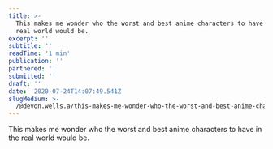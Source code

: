 ```yaml
---
title: >-
  This makes me wonder who the worst and best anime characters to have in the
  real world would be.
excerpt: ''
subtitle: ''
readTime: '1 min'
publication: ''
partnered: ''
submitted: ''
draft: ''
date: '2020-07-24T14:07:49.541Z'
slugMedium: >-
  /@devon.wells.a/this-makes-me-wonder-who-the-worst-and-best-anime-characters-to-have-in-the-real-world-would-be-941e0fd1ed3b
---
```


This makes me wonder who the worst and best anime characters to have in the real world would be.